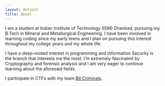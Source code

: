 ```yaml
---
layout: default
title: About
---
```


I am a student at Indian Institute of Technology (ISM) Dhanbad, pursuing my B.Tech in Mineral and Metallurgical Engineering. I have been involved in learning coding since my early teens and I plan on pursuing this interest throughout my college years and my whole life.

I have a deep-rooted interest in programming and Information Security is the branch that interests me the most. I’m extremely fascinated by Cryptography and forensic analysis and I am very eager to continue learning about the aforesaid fields.

I participate in CTFs with my team [Bit Criminals](https://bitcriminals.github.io/). 



